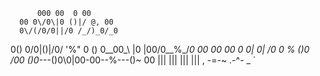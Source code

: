           000 00  0 00
      00 0\/0\|0 ()|/ @, 00
      0\/(/0/0||/0 /_/)_0/_0
   0() 0\/0|()|/0\/ '%" 0 ()
  0_\_00_\ |0 |00/0__%_/_0 00
00   00 0 0| 0| /0 0 % ()0 /00
 ()0_---()0\0\|00-00--%---()~
     00     \|||
             |||
             |||
             |||
       , -=-~  .-^- _
              `
